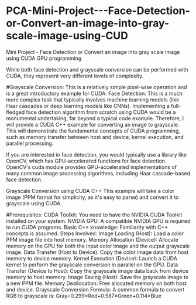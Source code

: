 # PCA-Mini-Project---Face-Detection-or-Convert-an-image-into-gray-scale-image-using-CUD
Mini Project - Face Detection or Convert an image into gray scale image using CUDA GPU programming

While both face detection and grayscale conversion can be performed with CUDA, they represent very different levels of complexity.

#Grayscale Conversion: 
This is a relatively simple pixel-wise operation and is a great introductory example for CUDA.
Face Detection: This is a much more complex task that typically involves machine learning models (like Haar cascades or deep learning models like CNNs). Implementing a full-fledged face detection algorithm from scratch using CUDA would be a monumental undertaking, far beyond a typical code example.
Therefore, I will provide a CUDA C++ example for converting an image to grayscale. This will demonstrate the fundamental concepts of CUDA programming, such as memory transfer between host and device, kernel execution, and parallel processing.

If you are interested in face detection, you would typically use a library like OpenCV, which has GPU-accelerated functions for face detection. OpenCV's cuda module provides GPU-accelerated implementations of many common image processing algorithms, including Haar cascade-based face detection.

Grayscale Conversion using CUDA C++
This example will take a color image (PPM format for simplicity, as it's easy to parse) and convert it to grayscale using CUDA.

#Prerequisites:
CUDA Toolkit: You need to have the NVIDIA CUDA Toolkit installed on your system.
NVIDIA GPU: A compatible NVIDIA GPU is required to run CUDA programs.
Basic C++ knowledge: Familiarity with C++ concepts is assumed.
Steps Involved:
Image Loading (Host): Load a color PPM image file into host memory.
Memory Allocation (Device): Allocate memory on the GPU for both the input color image and the output grayscale image.
Data Transfer (Host to Device): Copy the color image data from host memory to device memory.
Kernel Execution (Device): Launch a CUDA kernel to perform the grayscale conversion in parallel on the GPU.
Data Transfer (Device to Host): Copy the grayscale image data back from device memory to host memory.
Image Saving (Host): Save the grayscale image to a new PPM file.
Memory Deallocation: Free allocated memory on both host and device.
Grayscale Conversion Formula:
A common formula to convert RGB to grayscale is:
Gray=0.299×Red+0.587×Green+0.114×Blue
